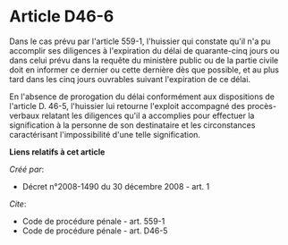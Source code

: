 # Article D46-6

Dans le cas prévu par l'article 559-1, l'huissier qui constate qu'il n'a pu accomplir ses diligences à l'expiration du délai
de quarante-cinq jours ou dans celui prévu dans la requête du ministère public ou de la partie civile doit en informer ce
dernier ou cette dernière dès que possible, et au plus tard dans les cinq jours ouvrables suivant l'expiration de ce délai. 

En l'absence de prorogation du délai conformément aux dispositions de l'article D. 46-5, l'huissier lui retourne l'exploit
accompagné des procès-verbaux relatant les diligences qu'il a accomplies pour effectuer la signification à la personne de son
destinataire et les circonstances caractérisant l'impossibilité d'une telle signification.

**Liens relatifs à cet article**

_Créé par_:

  - Décret n°2008-1490 du 30 décembre 2008 - art. 1

_Cite_:

  - Code de procédure pénale - art. 559-1
  - Code de procédure pénale - art. D46-5
